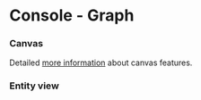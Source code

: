 # Console - Graph

### Canvas

Detailed [more information](canvas.md) about canvas features.

### Entity view

<!--
Node information
Relationship information
-->

